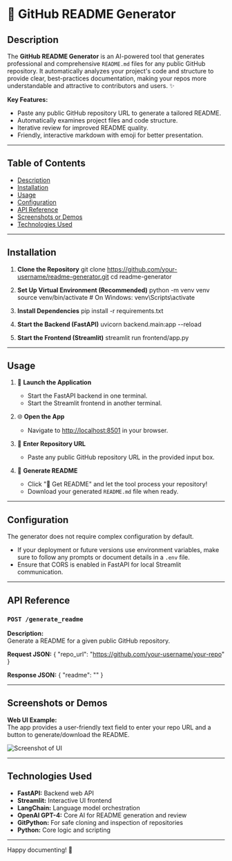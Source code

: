 # 📄 GitHub README Generator

## Description

The **GitHub README Generator** is an AI-powered tool that generates professional and comprehensive `README.md` files for any public GitHub repository. It automatically analyzes your project's code and structure to provide clear, best-practices documentation, making your repos more understandable and attractive to contributors and users. ✨

**Key Features:**
- Paste any public GitHub repository URL to generate a tailored README.
- Automatically examines project files and code structure.
- Iterative review for improved README quality.
- Friendly, interactive markdown with emoji for better presentation.

---

## Table of Contents

- [Description](#description)
- [Installation](#installation)
- [Usage](#usage)
- [Configuration](#configuration)
- [API Reference](#api-reference)
- [Screenshots or Demos](#screenshots-or-demos)
- [Technologies Used](#technologies-used)

---

## Installation

1. **Clone the Repository**
   git clone https://github.com/your-username/readme-generator.git
   cd readme-generator

2. **Set Up Virtual Environment (Recommended)**
   python -m venv venv
   source venv/bin/activate  # On Windows: venv\Scripts\activate

3. **Install Dependencies**
   pip install -r requirements.txt

4. **Start the Backend (FastAPI)**
   uvicorn backend.main:app --reload

5. **Start the Frontend (Streamlit)**
   streamlit run frontend/app.py

---

## Usage

1. 🚀 **Launch the Application**
   - Start the FastAPI backend in one terminal.
   - Start the Streamlit frontend in another terminal.

2. 🌐 **Open the App**
   - Navigate to [http://localhost:8501](http://localhost:8501) in your browser.

3. 🔗 **Enter Repository URL**
   - Paste any public GitHub repository URL in the provided input box.

4. 📄 **Generate README**
   - Click "🚀 Get README" and let the tool process your repository!
   - Download your generated `README.md` file when ready.

---

## Configuration

The generator does not require complex configuration by default.

- If your deployment or future versions use environment variables, make sure to follow any prompts or document details in a `.env` file.
- Ensure that CORS is enabled in FastAPI for local Streamlit communication.

---

## API Reference

### `POST /generate_readme`

**Description:**  
Generate a README for a given public GitHub repository.

**Request JSON:**
{
  "repo_url": "https://github.com/your-username/your-repo"
}

**Response JSON:**
{
  "readme": "<rendered-markdown-readme>"
}

---

## Screenshots or Demos

**Web UI Example:**  
The app provides a user-friendly text field to enter your repo URL and a button to generate/download the README.

![Screenshot of UI](demo_screenshot.png) <!-- Replace with an actual screenshot if available -->

---

## Technologies Used

- **FastAPI:** Backend web API
- **Streamlit:** Interactive UI frontend
- **LangChain:** Language model orchestration
- **OpenAI GPT-4:** Core AI for README generation and review
- **GitPython:** For safe cloning and inspection of repositories
- **Python:** Core logic and scripting

---

Happy documenting! 🎉